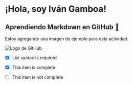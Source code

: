 # ¡Hola, soy Iván Gamboa!

## Aprendiendo Markdown en GitHub 🚀

Estoy agregando una imagen de ejemplo para esta actividad.

![Logo de GitHub](https://github.githubassets.com/images/modules/logos_page/GitHub-Mark.png)


- [x] List syntax is required
- [x] This item is complete
- [ ] This item is not complete



